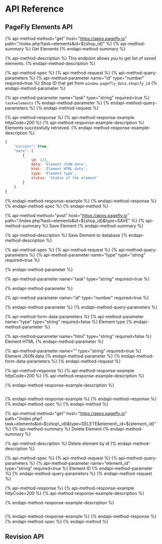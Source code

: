 # API Reference

## 

## PageFly Elements API

{% api-method method="get" host="https://apps.pagefly.io" path="/index.php?task=elements&id=${shop\_id}" %}
{% api-method-summary %}
Get Elements
{% endapi-method-summary %}

{% api-method-description %}
This endpoint allows you to get list of saved elements.
{% endapi-method-description %}

{% api-method-spec %}
{% api-method-request %}
{% api-method-query-parameters %}
{% api-method-parameter name="id" type="number" required=true %}
Shop ID that get from `window.pagefly_data.shopify_id`
{% endapi-method-parameter %}

{% api-method-parameter name="task" type="string" required=true %}
`task=elements`
{% endapi-method-parameter %}
{% endapi-method-query-parameters %}
{% endapi-method-request %}

{% api-method-response %}
{% api-method-response-example httpCode=200 %}
{% api-method-response-example-description %}
Elements successfully retrieved.
{% endapi-method-response-example-description %}

```javascript
{
    "success": true,
    "data": [
        {
            id: 123,
            data: 'Element JSON data',
            html: 'Element HTML data',
            type: 'Element type',
            status: 'Status of the element'
        }
    ]
}
```
{% endapi-method-response-example %}
{% endapi-method-response %}
{% endapi-method-spec %}
{% endapi-method %}

{% api-method method="post" host="https://apps.pagefly.io" path="/index.php?task=elements&id=${shop\_id}&type=SAVE" %}
{% api-method-summary %}
Save Element
{% endapi-method-summary %}

{% api-method-description %}
Save Element to database
{% endapi-method-description %}

{% api-method-spec %}
{% api-method-request %}
{% api-method-query-parameters %}
{% api-method-parameter name="type" type="string" required=true %}

{% endapi-method-parameter %}

{% api-method-parameter name="task" type="string" required=true %}

{% endapi-method-parameter %}

{% api-method-parameter name="id" type="number" required=true %}

{% endapi-method-parameter %}
{% endapi-method-query-parameters %}

{% api-method-form-data-parameters %}
{% api-method-parameter name="type" type="string" required=false %}
Element type
{% endapi-method-parameter %}

{% api-method-parameter name="html" type="string" required=false %}
Element HTML
{% endapi-method-parameter %}

{% api-method-parameter name="" type="string" required=true %}
Element JSON data
{% endapi-method-parameter %}
{% endapi-method-form-data-parameters %}
{% endapi-method-request %}

{% api-method-response %}
{% api-method-response-example httpCode=200 %}
{% api-method-response-example-description %}

{% endapi-method-response-example-description %}

```

```
{% endapi-method-response-example %}
{% endapi-method-response %}
{% endapi-method-spec %}
{% endapi-method %}

{% api-method method="get" host="https://apps.pagefly.io" path="/index.php?task=elements&id=${shop\_id}&type=DELETE&element\_id=${element\_id}" %}
{% api-method-summary %}
Delete Element
{% endapi-method-summary %}

{% api-method-description %}
Delete element by id
{% endapi-method-description %}

{% api-method-spec %}
{% api-method-request %}
{% api-method-query-parameters %}
{% api-method-parameter name="element\_id" type="string" required=true %}
Element ID
{% endapi-method-parameter %}
{% endapi-method-query-parameters %}
{% endapi-method-request %}

{% api-method-response %}
{% api-method-response-example httpCode=200 %}
{% api-method-response-example-description %}

{% endapi-method-response-example-description %}

```

```
{% endapi-method-response-example %}
{% endapi-method-response %}
{% endapi-method-spec %}
{% endapi-method %}

## Revision API

